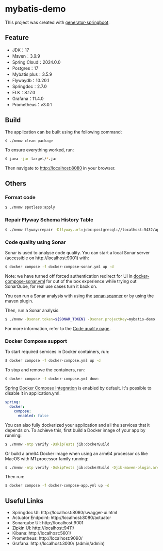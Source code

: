 # mybatis-demo

This project was created with [generator-springboot](https://github.com/chensoul/generator-springboot/).

## Feature

- JDK：17
- Maven：3.9.9
- Spring Cloud：2024.0.0
- Postgres：17
- Mybatis plus：3.5.9
- Flywaydb：10.20.1
- Springdoc：2.7.0
- ELK：8.17.0
- Grafana：11.4.0
- Prometheus：v3.0.1

## Build

The application can be built using the following command:

```bash
$ ./mvnw clean package
```

To ensure everything worked, run:

```bash
$ java -jar target/*.jar
```

Then navigate to [http://localhost:8080](http://localhost:8080) in your browser.

## Others

### Format code

```bash
$ ./mvnw spotless:apply
```

### Repair Flyway Schema History Table

```bash
$ ./mvnw flyway:repair -Dflyway.url=jdbc:postgresql://localhost:5432/appdb -Dflyway.user=appuser -Dflyway.password=secret
```

### Code quality using Sonar

Sonar is used to analyse code quality. You can start a local Sonar server (accessible on http://localhost:9001) with:

```bash
$ docker compose -f docker-compose-sonar.yml up -d
```

Note: we have turned off forced authentication redirect for UI in [docker-compose-sonar.yml](docker-compose-sonar.yml)
for out of the box experience while trying out SonarQube, for real use cases turn it back on.

You can run a Sonar analysis with using
the [sonar-scanner](https://docs.sonarqube.org/display/SCAN/Analyzing+with+SonarQube+Scanner) or by using the maven
plugin.

Then, run a Sonar analysis:

```bash
$ ./mvnw -Dsonar.token=${SONAR_TOKEN} -Dsonar.projectKey=mybatis-demo
```

For more information, refer to
the [Code quality page](https://www.jhipster.tech/documentation-archive/v8.7.3/code-quality/).

### Docker Compose support

To start required services in Docker containers, run:

```bash
$ docker compose -f docker-compose.yml up -d
```

To stop and remove the containers, run:

```bash
$ docker compose -f docker-compose.yml down
```

[Spring Docker Compose Integration](https://docs.spring.io/spring-boot/reference/features/dev-services.html) is enabled
by default. It's possible to disable it in application.yml:

```yaml
spring:
  docker:
    compose:
      enabled: false
```

You can also fully dockerized your application and all the services that it depends on.
To achieve this, first build a Docker image of your app by running:

```bash
$ ./mvnw -ntp verify -DskipTests jib:dockerBuild
```

Or build a arm64 Docker image when using an arm64 processor os like MacOS with M1 processor family running:

```bash
$ ./mvnw -ntp verify -DskipTests jib:dockerBuild -Djib-maven-plugin.architecture=arm64
```

Then run:

```bash
$ docker compose -f docker-compose-app.yml up -d
```

## Useful Links

* Springdoc UI: http://localhost:8080/swagger-ui.html
* Actuator Endpoint: http://localhost:8080/actuator
* Sonarqube UI: http://localhost:9001
* Zipkin UI: http://localhost:9411/
* Kibana: http://localhost:5601/
* Prometheus: http://localhost:9090/
* Grafana: http://localhost:3000/ (admin/admin)
